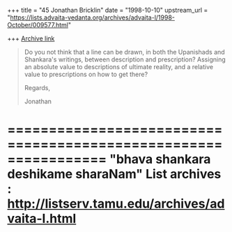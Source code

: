 +++
title = "45 Jonathan Bricklin"
date = "1998-10-10"
upstream_url = "https://lists.advaita-vedanta.org/archives/advaita-l/1998-October/009577.html"

+++
[Archive link](https://lists.advaita-vedanta.org/archives/advaita-l/1998-October/009577.html)

>Do you not think that a line can be drawn, in both the Upanishads and
>Shankara's writings, between description and prescription?  Assigning an
>absolute value to descriptions of ultimate reality, and a relative value to
>prescriptions on how to get there?
>
>Regards,
>
>Jonathan

================================================================
"bhava shankara deshikame sharaNam"
List archives : http://listserv.tamu.edu/archives/advaita-l.html
================================================================

